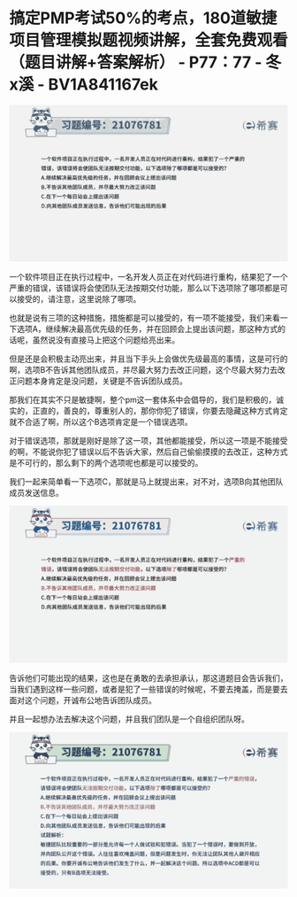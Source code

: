 # 搞定PMP考试50%的考点，180道敏捷项目管理模拟题视频讲解，全套免费观看（题目讲解+答案解析） - P77：77 - 冬x溪 - BV1A841167ek

![](img/3e64567b46150e9d3188f81b5c9a4034_0.png)

一个软件项目正在执行过程中，一名开发人员正在对代码进行重构，结果犯了一个严重的错误，该错误将会使团队无法按期交付功能，那么以下选项除了哪项都是可以接受的，请注意，这里说除了哪项。

也就是说有三项的这种措施，措施都是可以接受的，有一项不能接受，我们来看一下选项A，继续解决最高优先级的任务，并在回顾会上提出该问题，那这种方式的话呢，虽然说没有直接马上把这个问题给亮出来。

但是还是会积极主动亮出来，并且当下手头上会做优先级最高的事情，这是可行的啊，选项B不告诉其他团队成员，并尽最大努力去改正问题，这个尽最大努力去改正问题本身肯定是没问题，关键是不告诉团队成员。

那我们在其实不只是敏捷啊，整个pm这一套体系中会倡导的，我们是积极的，诚实的，正直的，善良的，尊重别人的，那你你犯了错误，你要去隐藏这种方式肯定就不合适了啊，所以这个B选项肯定是一个错误选项。

对于错误选项，那就是刚好是除了这一项，其他都能接受，所以这一项是不能接受的啊，不能说你犯了错误以后不告诉大家，然后自己偷偷摸摸的去改正，这种方式是不可行的，那么剩下的两个选项呢也都是可以接受的。

我们一起来简单看一下选项C，那就是马上就提出来，对不对，选项B向其他团队成员发送信息。

![](img/3e64567b46150e9d3188f81b5c9a4034_2.png)

告诉他们可能出现的结果，这也是在勇敢的去承担承认，那这道题目会告诉我们，当我们遇到这样一些问题，或者是犯了一些错误的时候呢，不要去掩盖，而是要去面对这个问题，开诚布公地告诉团队成员。

并且一起想办法去解决这个问题，并且我们团队是一个自组织团队呀。

![](img/3e64567b46150e9d3188f81b5c9a4034_4.png)